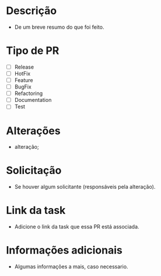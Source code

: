 # Descrição
- De um breve resumo do que foi feito.

# Tipo de PR
- [ ] Release
- [ ] HotFix
- [ ] Feature
- [ ] BugFix
- [ ] Refactoring
- [ ] Documentation
- [ ] Test

# Alterações
- alteração;

# Solicitação
- Se houver algum solicitante (responsáveis pela alteração).

# Link da task
- Adicione o link da task que essa PR está associada.

# Informações adicionais
- Algumas informações a mais, caso necessario.